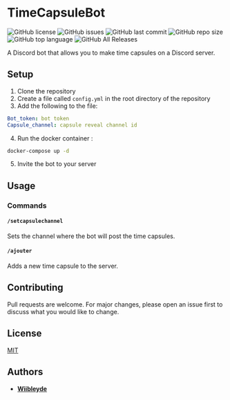 # TimeCapsuleBot

![GitHub license](https://img.shields.io/github/license/Wiibleyde/TimeCapsuleBot) ![GitHub issues](https://img.shields.io/github/issues/Wiibleyde/TimeCapsuleBot) ![GitHub last commit](https://img.shields.io/github/last-commit/Wiibleyde/TimeCapsuleBot) ![GitHub repo size](https://img.shields.io/github/repo-size/Wiibleyde/TimeCapsuleBot) ![GitHub top language](https://img.shields.io/github/languages/top/Wiibleyde/TimeCapsuleBot) ![GitHub All Releases](https://img.shields.io/github/downloads/Wiibleyde/TimeCapsuleBot/total)

A Discord bot that allows you to make time capsules on a Discord server.

## Setup

1. Clone the repository
2. Create a file called `config.yml` in the root directory of the repository
3. Add the following to the file:
```yaml
Bot_token: bot token
Capsule_channel: capsule reveal channel id
```	
4. Run the docker container :
```bash
docker-compose up -d
```
5. Invite the bot to your server

## Usage

### Commands

#### `/setcapsulechannel`

Sets the channel where the bot will post the time capsules.

#### `/ajouter`

Adds a new time capsule to the server.

## Contributing

Pull requests are welcome. For major changes, please open an issue first to discuss what you would like to change.

## License

[MIT](LICENSE)

## Authors

- [**Wiibleyde**](https://github.com/Wiibleyde)
